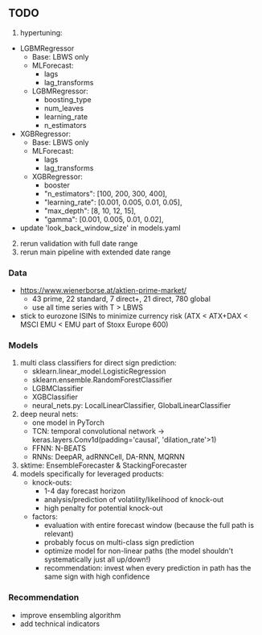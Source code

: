## TODO
1. hypertuning:
  - LGBMRegressor
    - Base: LBWS only
    - MLForecast:
      - lags
      - lag_transforms
    - LGBMRegressor:
      - boosting_type
      - num_leaves
      - learning_rate
      - n_estimators
  - XGBRegressor:
    - Base: LBWS only
    - MLForecast:
      - lags
      - lag_transforms
    - XGBRegressor:
      - booster
      - "n_estimators": [100, 200, 300, 400],
      - "learning_rate": [0.001, 0.005, 0.01, 0.05],
      - "max_depth": [8, 10, 12, 15],
      - "gamma": [0.001, 0.005, 0.01, 0.02],
  - update 'look_back_window_size' in models.yaml
2. rerun validation with full date range
3. rerun main pipeline with extended date range

### Data
- https://www.wienerborse.at/aktien-prime-market/
    - 43 prime, 22 standard, 7 direct+, 21 direct, 780 global
    - use all time series with T > LBWS
- stick to eurozone ISINs to minimize currency risk (ATX < ATX+DAX < MSCI EMU < EMU part of Stoxx Europe 600)

### Models
1. multi class classifiers for direct sign prediction:
    - sklearn.linear_model.LogisticRegression
    - sklearn.ensemble.RandomForestClassifier
    - LGBMClassifier
    - XGBClassifier
    - neural_nets.py: LocalLinearClassifier, GlobalLinearClassifier
2. deep neural nets:
    - one model in PyTorch
    - TCN: temporal convolutional network -> keras.layers.Conv1d(padding='causal', 'dilation_rate'>1)
    - FFNN: N-BEATS
    - RNNs: DeepAR, adRNNCell, DA-RNN, MQRNN
3. sktime: EnsembleForecaster & StackingForecaster
4. models specifically for leveraged products:
    - knock-outs:
        - 1-4 day forecast horizon
        - analysis/prediction of volatility/likelihood of knock-out
        - high penalty for potential knock-out
    - factors:
        - evaluation with entire forecast window (because the full path is relevant)
        - probably focus on multi-class sign prediction
        - optimize model for non-linear paths (the model shouldn't systematically just all up/down!)
        - recommendation: invest when every prediction in path has the same sign with high confidence

### Recommendation
- improve ensembling algorithm
- add technical indicators
